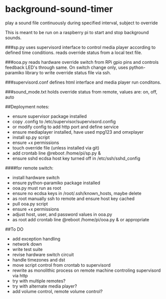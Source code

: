 # background-sound-timer
play a sound file continuously during specified interval, subject to override

This is meant to be run on a raspberry pi to start and stop background sounds.

###sp.py
uses supervisord interface to control media player according to defined time conditions.  reads override status from a local text file.

###ooa.py
reads hardware override switch from RPi gpio pins and controls feedback LED's through same.  On switch change only, uses python-paramiko library to write override status file via ssh.

###supervisord.conf
defines html interface and media player run conditons.

###sound_mode.txt
holds override status from remote, values are: on, off, auto

##Deployment notes:

* ensure supervisor package installed
* copy .config to /etc/supervisor/supervisord.config
 * or modify config to add http port and define service
* ensure mediaplayer installed, have used mpg123 and omxplayer
* install sp.py script
* ensure +x permissions
* touch override file (unless installed via git)
* add crontab line @reboot /home/pi/sp.py &
* ensure sshd ecdsa host key turned off in /etc/ssh/sshd_config

####for remote switch:
* install hardware switch
* ensure python-paramiko package installed
* ooa.py must run as root
* ensure no ecdsa keys in /root/.ssh/known_hosts, maybe delete
* as root manually ssh to remote and ensure host key cached
* pull ooa.py script
* ensure +x permissions
* adjust host, user, and password values in ooa.py
* as root add crontab line @reboot /home/pi/ooa.py &  or appropriate

##To DO
* add exception handling
 * network down
* write test suite
* revise hardware switch circuit
* handle timezones and dst
* move script control from crontab to supervisord
* rewrite as monolithic process on remote machine controling supervisord via http
* try with multiple remotes?
* try with alternate media player?
* add volume control, remote volume control?
